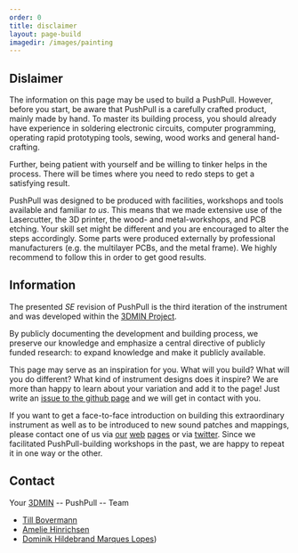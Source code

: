 ```yaml
---
order: 0
title: disclaimer
layout: page-build
imagedir: /images/painting
---
```


## Dislaimer

The information on this page may be used to build a PushPull. However, before you start, be aware that PushPull is a carefully crafted product, mainly made by hand. To master its building process, you should already have experience in soldering electronic circuits, computer programming, operating rapid prototyping tools, sewing, wood works and general hand-crafting. 

Further, being patient with yourself and be willing to tinker helps in the process. There will be times where you need to redo steps to get a satisfying result.

PushPull was designed to be produced with facilities, workshops and tools available and familiar *to us*. This means that we made extensive use of the Lasercutter, the 3D printer, the wood- and metal-workshops, and PCB etching. Your skill set might be different and you are encouraged to alter the steps accordingly.
Some parts were produced externally by professional manufacturers (e.g. the multilayer PCBs, and the metal frame). We highly recommend to follow this in order to get good results.  

## Information

The presented *SE* revision of PushPull is the third iteration of the instrument and was developed within the [3DMIN Project](http://3DMIN.org).

By publicly documenting the development and building process, we preserve our knowledge and emphasize a central directive of publicly funded research: to expand knowledge and make it publicly available.

This page may serve as an inspiration for you. What will you build? What will you do different? What kind of instrument designs does it inspire?
We are more than happy to learn about your variation and add it to the page! Just write an [issue to the github page](https://github.com/3DMIN/3DMIN.github.io/issues/new) and we will get in contact with you. 

If you want to get a face-to-face introduction on building this extraordinary instrument as well as to be introduced to new sound patches and mappings, please contact one of us via [our](http://ameliehinrichsen.de) [web](http://himalo.de) [pages](http://tai-studio.org#contact) or via [twitter](https://twitter.com/3dminBerlin). Since we facilitated PushPull-building workshops in the past, we are happy to repeat it in one way or the other.

## Contact

Your [3DMIN](http://3dmin.org) -- PushPull -- Team 

+ [Till Bovermann](http://tai-studio.org)
+ [Amelie Hinrichsen](http://ameliehinrichsen.de)
+ [Dominik Hildebrand Marques Lopes](http://himalo.de))
